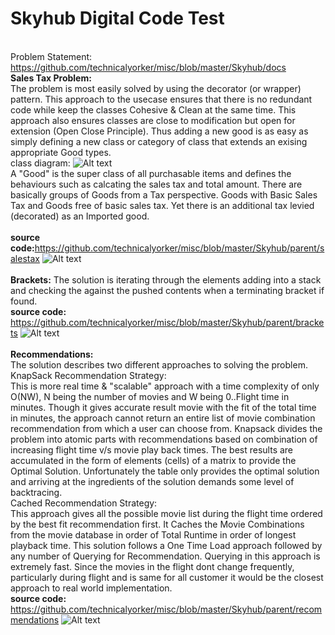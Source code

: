 Skyhub Digital Code Test
==========================
<br>Problem Statement: https://github.com/technicalyorker/misc/blob/master/Skyhub/docs
<br><b>Sales Tax Problem:</b>
<br>The problem is most easily solved by using the decorator (or wrapper) pattern. This approach to the usecase ensures that there is no redundant code while keep the classes Cohesive & Clean at the same time. This approach also ensures classes are close to modification but open for extension (Open Close Principle). Thus adding a new good is as easy as simply defining a new class or category of class that extends an exising appropriate Good types.
<br>class diagram:
![Alt text](https://github.com/technicalyorker/misc/blob/master/Skyhub/parent/salestax/docs/SalesTax.gif "Class Diagram")
<br>A "Good" is the super class of all purchasable items and defines the behaviours such as calcating the sales tax and total amount. There are basically groups of Goods from a Tax perspective. Goods with Basic Sales Tax and Goods free of basic sales tax. Yet there is an additional tax levied (decorated) as an Imported good.
<br><br><b>source code:</b>https://github.com/technicalyorker/misc/blob/master/Skyhub/parent/salestax
![Alt text](https://github.com/technicalyorker/misc/tree/master/Skyhub/docs/sales.png "Sales Tax")
<br><br>
<b>Brackets:</b>
The solution is iterating through the elements adding into a stack and checking the against the pushed contents when a terminating bracket if found.
<br><b>source code:</b>
https://github.com/technicalyorker/misc/blob/master/Skyhub/parent/brackets
![Alt text](https://github.com/technicalyorker/misc/tree/master/Skyhub/docs/bracket.png "Brackets")
<br><br>
<b>Recommendations:</b>
</br>The solution describes two different approaches to solving the problem.
<br>KnapSack Recommendation Strategy:
<br>This is more real time & "scalable" approach with a time complexity of only O(NW), N being the number of movies and W being 0..Flight time in minutes. Though it gives accurate result movie with the fit of the total time in minutes, the approach cannot return an entire list of movie combination recommendation from which a user can choose from. Knapsack divides the problem into atomic parts with recommendations based on combination of increasing flight time v/s movie play back times. The best results are accumulated in the form of elements (cells) of a matrix to provide the Optimal Solution. Unfortunately the table only provides the optimal solution and arriving at the ingredients of the solution demands some level of backtracing.
<br>Cached Recommendation Strategy:
<br>This approach gives all the possible movie list during the flight time ordered by the best fit recommendation first. It Caches the Movie Combinations from the movie database in order of Total Runtime in order of longest playback time. This solution follows a One Time Load approach followed by any number of Querying for Recommendation. Querying in this approach is extremely fast. Since the movies in the flight dont change frequently, particularly during flight and is same for all customer it would be the closest approach to real world implementation.
<br>
<b>source code:</b>
https://github.com/technicalyorker/misc/blob/master/Skyhub/parent/recommendations
![Alt text](https://github.com/technicalyorker/misc/tree/master/Skyhub/docs/recommendation.png "Recommendations")

